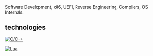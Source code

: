 Software Development, x86, UEFI, Reverse Engineering, Compilers, OS Internals.

## technologies

[![C/C++](https://img.shields.io/badge/C/C++-%2300599C.svg?logo=c%2B%2B&logoColor=white)](#)
<!--
[![C#](https://custom-icon-badges.demolab.com/badge/C%23-%23239120.svg?logo=cshrp&logoColor=white)](#) 
-->
[![Lua](https://img.shields.io/badge/Lua-%232C2D72.svg?logo=lua&logoColor=white)](#)
<!--
[![Unreal Engine](https://img.shields.io/badge/Unreal%20Engine-%23313131.svg?logo=unrealengine&logoColor=white)](#)
-->
